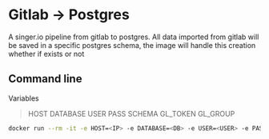 # Gitlab -> Postgres

A singer.io pipeline from gitlab to postgres. All data imported from gitlab will be saved in a specific postgres schema, the image will handle this creation whether if exists or not

## Command line

Variables
>HOST
>DATABASE
>USER
>PASS
>SCHEMA
>GL_TOKEN
>GL_GROUP

```sh
docker run --rm -it -e HOST=<IP> -e DATABASE=<DB> -e USER=<USER> -e PASS=<SECRET> -e SCHEMA=<SCHEMA> -e GL_TOKEN=<TOKEN > -e GL_GROUP=<GROUPT> krismorte/singer.io:gitlab-postgres
```